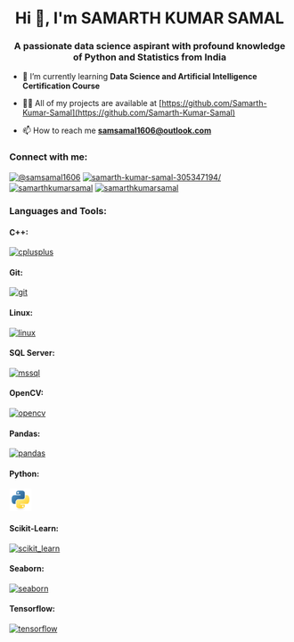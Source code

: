 <h1 align="center">Hi 👋, I'm SAMARTH KUMAR SAMAL</h1>
<h3 align="center">A passionate data science aspirant with profound knowledge of Python and Statistics from India</h3>

- 🌱 I’m currently learning **Data Science and Artificial Intelligence Certification Course**

- 👨‍💻 All of my projects are available at [https://github.com/Samarth-Kumar-Samal](https://github.com/Samarth-Kumar-Samal)

- 📫 How to reach me **samsamal1606@outlook.com**

<h3 align="left">Connect with me:</h3>
<p align="left">
<a href="https://twitter.com/@samsamal1606" target="blank"><img align="center" src="https://im.rediff.com/news/2023/jul/24twitter.jpg" alt="@samsamal1606" height="30" width="40" /></a>
<a href="https://linkedin.com/in/samarth-kumar-samal-305347194/" target="blank"><img align="center" src="https://static-00.iconduck.com/assets.00/linkedin-icon-2048x2048-ya5g47j2.png" alt="samarth-kumar-samal-305347194/" height="30" width="40" /></a>
<a href="https://kaggle.com/samarthkumarsamal" target="blank"><img align="center" src="https://cdn4.iconfinder.com/data/icons/logos-and-brands/512/189_Kaggle_logo_logos-512.png" alt="samarthkumarsamal" height="30" width="40" /></a>
<a href="https://medium.com/@samarthsamal2000" target="blank"><img align="center" src="https://cdn4.iconfinder.com/data/icons/social-media-2210/24/Medium-512.png" alt="samarthkumarsamal" height="30" width="40" /></a>
</p>

<h3 align="left">Languages and Tools:</h3>
<p align="left">
  <!-- C++ -->
  <h4 align="left">C++:</h4>
  <a href="https://www.geeksforgeeks.org/c-plus-plus/" target="_blank" rel="noreferrer">
    <img src="https://cdn-icons-png.flaticon.com/512/6132/6132222.png" alt="cplusplus" width="40" height="40"/>
  </a>
  
  <!-- Git -->
  <h4 align="left">Git:</h4>
  <a href="https://git-scm.com/" target="_blank" rel="noreferrer">
    <img src="https://www.svgrepo.com/show/452210/git.svg" alt="git" width="40" height="40"/>
  </a>
  
  <!-- Linux -->
  <h4 align="left">Linux:</h4>
  <a href="https://www.linux.org/" target="_blank" rel="noreferrer">
    <img src="https://www.svgrepo.com/show/448236/linux.svg" alt="linux" width="40" height="40"/>
  </a>
  
  <!-- Microsoft SQL Server -->
  <h4 align="left">SQL Server:</h4>
  <a href="https://www.microsoft.com/en-us/sql-server" target="_blank" rel="noreferrer">
    <img src="https://www.svgrepo.com/show/374093/sql.svg" alt="mssql" width="40" height="40"/>
  </a>
  
  <!-- OpenCV -->
  <h4 align="left">OpenCV:</h4>
  <a href="https://opencv.org/" target="_blank" rel="noreferrer">
    <img src="https://www.vectorlogo.zone/logos/opencv/opencv-icon.svg" alt="opencv" width="40" height="40"/>
  </a>
  
  <!-- Pandas -->
  <h4 align="left">Pandas:</h4>
  <a href="https://pandas.pydata.org/" target="_blank" rel="noreferrer">
    <img src="https://www.svgrepo.com/show/452091/python.svg" alt="pandas" width="40" height="40"/>
  </a>
  
  <!-- Python -->
  <h4 align="left">Python:</h4>
  <a href="https://www.python.org" target="_blank" rel="noreferrer">
    <img src="https://raw.githubusercontent.com/devicons/devicon/master/icons/python/python-original.svg" alt="python" width="40" height="40"/>
  </a>
  
  <!-- Scikit-learn -->
  <h4 align="left">Scikit-Learn:</h4>
  <a href="https://scikit-learn.org/" target="_blank" rel="noreferrer">
    <img src="https://www.svgrepo.com/show/473778/scikitlearn.svg" alt="scikit_learn" width="40" height="40"/>
  </a>
  
  <!-- Seaborn -->
  <h4 align="left">Seaborn:</h4>
  <a href="https://seaborn.pydata.org/" target="_blank" rel="noreferrer">
    <img src="https://seaborn.pydata.org/_images/logo-mark-lightbg.svg" alt="seaborn" width="40" height="40"/>
  </a>
  
  <!-- TensorFlow -->
  <h4 align="left">Tensorflow:</h4>
  <a href="https://www.tensorflow.org" target="_blank" rel="noreferrer">
    <img src="https://www.vectorlogo.zone/logos/tensorflow/tensorflow-icon.svg" alt="tensorflow" width="40" height="40"/>
  </a>
</p>

